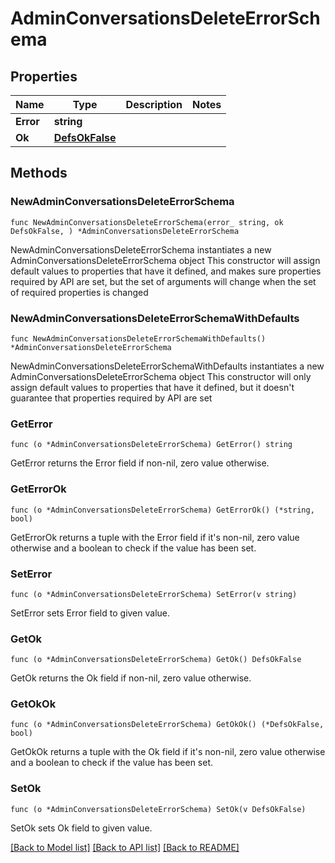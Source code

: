 # AdminConversationsDeleteErrorSchema

## Properties

Name | Type | Description | Notes
------------ | ------------- | ------------- | -------------
**Error** | **string** |  | 
**Ok** | [**DefsOkFalse**](DefsOkFalse.md) |  | 

## Methods

### NewAdminConversationsDeleteErrorSchema

`func NewAdminConversationsDeleteErrorSchema(error_ string, ok DefsOkFalse, ) *AdminConversationsDeleteErrorSchema`

NewAdminConversationsDeleteErrorSchema instantiates a new AdminConversationsDeleteErrorSchema object
This constructor will assign default values to properties that have it defined,
and makes sure properties required by API are set, but the set of arguments
will change when the set of required properties is changed

### NewAdminConversationsDeleteErrorSchemaWithDefaults

`func NewAdminConversationsDeleteErrorSchemaWithDefaults() *AdminConversationsDeleteErrorSchema`

NewAdminConversationsDeleteErrorSchemaWithDefaults instantiates a new AdminConversationsDeleteErrorSchema object
This constructor will only assign default values to properties that have it defined,
but it doesn't guarantee that properties required by API are set

### GetError

`func (o *AdminConversationsDeleteErrorSchema) GetError() string`

GetError returns the Error field if non-nil, zero value otherwise.

### GetErrorOk

`func (o *AdminConversationsDeleteErrorSchema) GetErrorOk() (*string, bool)`

GetErrorOk returns a tuple with the Error field if it's non-nil, zero value otherwise
and a boolean to check if the value has been set.

### SetError

`func (o *AdminConversationsDeleteErrorSchema) SetError(v string)`

SetError sets Error field to given value.


### GetOk

`func (o *AdminConversationsDeleteErrorSchema) GetOk() DefsOkFalse`

GetOk returns the Ok field if non-nil, zero value otherwise.

### GetOkOk

`func (o *AdminConversationsDeleteErrorSchema) GetOkOk() (*DefsOkFalse, bool)`

GetOkOk returns a tuple with the Ok field if it's non-nil, zero value otherwise
and a boolean to check if the value has been set.

### SetOk

`func (o *AdminConversationsDeleteErrorSchema) SetOk(v DefsOkFalse)`

SetOk sets Ok field to given value.



[[Back to Model list]](../README.md#documentation-for-models) [[Back to API list]](../README.md#documentation-for-api-endpoints) [[Back to README]](../README.md)


